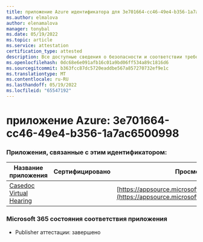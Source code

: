 ```yaml
---
title: приложение Azure идентификатора для 3e701664-cc46-49e4-b356-1a7ac6500998
ms.author: elmalova
author: elenamalova
manager: tonybal
ms.date: 05/19/2022
ms.topic: article
ms.service: attestation
certification_type: attested
description: Все доступные сведения о безопасности и соответствии требованиям для 3e701664-cc46-49e4-b356-1a7ac6500998.
ms.openlocfilehash: 0dc68e6e091afb16c01a9bd06ff534a89c1816d6
ms.sourcegitcommit: b363fcc87dc5720eaddbe567a857270732ef9e1c
ms.translationtype: MT
ms.contentlocale: ru-RU
ms.lasthandoff: 05/19/2022
ms.locfileid: "65547192"
---
```

# <a name="azure-app-id-3e701664-cc46-49e4-b356-1a7ac6500998"></a>приложение Azure: 3e701664-cc46-49e4-b356-1a7ac6500998


### <a name="apps-associated-with-this-id"></a>Приложения, связанные с этим идентификатором:
| **Название приложения** | **Сертифицировано** | **Просмотр в AppSource** |
|--------------|---------------|-----------------------|
| [Casedoc Virtual Hearing](../forward/WA200003164.md) |  | [https://appsource.microsoft.com/product/office/WA200003164](https://appsource.microsoft.com/product/office/WA200003164) |

### <a name="microsoft-365-app-compliance-status"></a>Microsoft 365 состояния соответствия приложения
- Publisher аттестации: завершено
